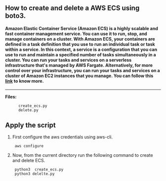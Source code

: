 ## How to create and delete a AWS ECS using boto3.

#### Amazon Elastic Container Service (Amazon ECS) is a highly scalable and fast container management service. You can use it to run, stop, and manage containers on a cluster. With Amazon ECS, your containers are defined in a task definition that you use to run an individual task or task within a service. In this context, a service is a configuration that you can use to run and maintain a specified number of tasks simultaneously in a cluster. You can run your tasks and services on a serverless infrastructure that's managed by AWS Fargate. Alternatively, for more control over your infrastructure, you can run your tasks and services on a cluster of Amazon EC2 instances that you manage. You can follow this [link](https://docs.aws.amazon.com/AmazonECS/latest/developerguide/Welcome.html) to know more.

-------------

**Files:** 
```
      create_ecs.py
      delete.py
```

## Apply the script

1. First configure the aws credentials using aws-cli.

        aws configure

2. Now, from the current directory run the following command to create and delete ECS.

        python3  create_ecs.py
        python3 delelte.py

